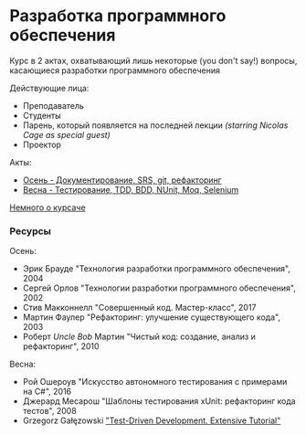 # Разработка программного обеспечения
Курс в 2 актах, охватывающий лишь некоторые (you don't say!) вопросы, касающиеся разработки программного обеспечения

Действующие лица:

* Преподаватель
* Студенты
* Парень, который появляется на последней лекции *(starring Nicolas Cage as special guest)*
* Проектор

Акты:

* [Осень - Документирование, SRS, git, рефакторинг](https://github.com/ar1st0crat/SoftDevCourse/tree/master/Fall)
* [Весна - Тестирование, TDD, BDD, NUnit, Moq, Selenium](https://github.com/ar1st0crat/SoftDevCourse/tree/master/Spring)



[Немного о курсаче](https://ar1st0crat.github.io/SoftDevCourse)


### Ресурсы

Осень:
- Эрик Брауде "Технология разработки программного обеспечения", 2004
- Сергей Орлов "Технологии разработки программного обеспечения", 2002
- Стив Макконнелл "Совершенный код. Мастер-класс", 2017
- Мартин Фаулер "Рефакторинг: улучшение существующего кода", 2003
- Роберт *Uncle Bob* Мартин "Чистый код: создание, анализ и рефакторинг", 2010

Весна:
- Рой Ошероув "Искусство автономного тестирования с примерами на C#", 2016
- Джерард Месарош "Шаблоны тестирования xUnit: рефакторинг кода тестов", 2008
- Grzegorz Gałęzowski ["Test-Driven Development. Extensive Tutorial"](https://github.com/grzesiek-galezowski/tdd-ebook)
